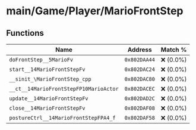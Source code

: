 # main/Game/Player/MarioFrontStep

## Functions

| Name | Address | Match % |
|------|---------|---------|
| `doFrontStep__5MarioFv` | `0x802DAA44` | :x: (0.0%) |
| `start__14MarioFrontStepFv` | `0x802DAC24` | :x: (0.0%) |
| `__sinit_\MarioFrontStep_cpp` | `0x802DAC80` | :x: (0.0%) |
| `__ct__14MarioFrontStepFP10MarioActor` | `0x802DACEC` | :x: (0.0%) |
| `update__14MarioFrontStepFv` | `0x802DAD2C` | :x: (0.0%) |
| `close__14MarioFrontStepFv` | `0x802DAF08` | :x: (0.0%) |
| `postureCtrl__14MarioFrontStepFPA4_f` | `0x802DAF58` | :x: (0.0%) |